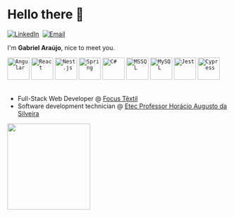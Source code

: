 # Hello there 👋
[![LinkedIn](https://img.shields.io/badge/-LinkedIn-0D1117?style=for-the-badge&logo=linkedin&labelColor=0D1117)](https://linkedin.com/in/garaújo)&nbsp;
[![Email](https://img.shields.io/badge/-EMAIL-0D1117?style=for-the-badge&logo=gmail&labelColor=0D1117)](mailto:gabriel.araujo2902@outlook.com)&nbsp;

I'm **Gabriel Araújo**, nice to meet you.

<div >
	<code><img width="50" src="https://user-images.githubusercontent.com/25181517/183890595-779a7e64-3f43-4634-bad2-eceef4e80268.png" alt="Angular" title="Angular"/></code>
	<code><img width="50" src="https://user-images.githubusercontent.com/25181517/183897015-94a058a6-b86e-4e42-a37f-bf92061753e5.png" alt="React" title="React"/></code>
	<code><img width="50" src="https://github.com/marwin1991/profile-technology-icons/assets/136815194/519bfaf3-c242-431e-a269-876979f05574" alt="Nest.js" title="Nest.js"/></code>
	<code><img width="50" src="https://user-images.githubusercontent.com/25181517/117201470-f6d56780-adec-11eb-8f7c-e70e376cfd07.png" alt="Spring" title="Spring"/></code>
	<code><img width="50" src="https://user-images.githubusercontent.com/25181517/121405384-444d7300-c95d-11eb-959f-913020d3bf90.png" alt="C#" title="C#"/></code>
	<code><img width="50" src="https://github.com/marwin1991/profile-technology-icons/assets/19180175/3b371807-db7c-45b4-8720-c0cfc901680a" alt="MSSQL" title="MSSQL"/></code>
	<code><img width="50" src="https://user-images.githubusercontent.com/25181517/183896128-ec99105a-ec1a-4d85-b08b-1aa1620b2046.png" alt="MySQL" title="MySQL"/></code>
	<code><img width="50" src="https://user-images.githubusercontent.com/25181517/187955005-f4ca6f1a-e727-497b-b81b-93fb9726268e.png" alt="Jest" title="Jest"/></code>
	<code><img width="50" src="https://user-images.githubusercontent.com/68279555/200387386-276c709f-380b-46cc-81fd-f292985927a8.png" alt="Cypress" title="Cypress"/></code>
</div> <br />

- Full-Stack Web Developer @ [Focus Têxtil](https://www.focustextil.com.br/site/#/site)
- Software development technician @ [Etec Professor Horácio Augusto da Silveira](https://etechoracio.com.br/has/)

<img width="61%" height="195px" src="https://github-readme-stats.vercel.app/api/top-langs/?username=themyntt&layout=compact&hide_border=true&title_color=00df7f7&text_color=00df7f7&bg_color=0d1117" />
